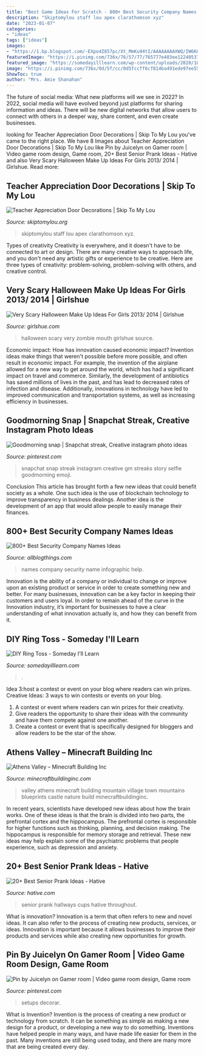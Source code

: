 ```yaml
---
title: "Best Game Ideas For Scratch - 800+ Best Security Company Names Ideas"
description: "Skiptomylou staff lou apex clarathomson xyz"
date: "2023-01-07"
categories:
- "ideas"
tags: ["ideas"]
images:
- "https://1.bp.blogspot.com/-EXpo4Z857pc/Xt_MmKu94tI/AAAAAAAAXWQ/IW6KQa37ZFIx6lFHK78b1-qs3s1cJcgMgCK4BGAsYHg/w1600/12.png"
featuredImage: "https://i.pinimg.com/736x/76/57/77/765777e403ee122405374978daef2a1f.jpg"
featured_image: "https://somedayilllearn.com/wp-content/uploads/2020/10/diy-ring-toss-1195x2048.jpg"
image: "https://i.pinimg.com/736x/0d/5f/cc/0d5fccff6cf814ba491ede97ee55e7f8.jpg"
ShowToc: true
author: "Mrs. Amie Shanahan"
---
```



The future of social media: What new platforms will we see in 2022?
In 2022, social media will have evolved beyond just platforms for sharing information and ideas. There will be new digital networks that allow users to connect with others in a deeper way, share content, and even create businesses.

	

		
looking for Teacher Appreciation Door Decorations | Skip To My Lou you've came to the right place. We have 8 Images about Teacher Appreciation Door Decorations | Skip To My Lou like Pin by Juicelyn on Gamer room | Video game room design, Game room, 20+ Best Senior Prank Ideas - Hative and also Very Scary Halloween Make Up Ideas For Girls 2013/ 2014 | Girlshue. Read more:
		
    
## Teacher Appreciation Door Decorations | Skip To My Lou

<img loading=lazy src="https://www.skiptomylou.org/wp-content/uploads/2009/04/teacherappreciationdoor6-1.jpg" onerror="this.onerror=null;this.src='https://tse2.mm.bing.net/th?id=OIP.mWQPh92M7gF80-2OKlVBUwAAAA&amp;pid=15.1';" alt="Teacher Appreciation Door Decorations | Skip To My Lou">

_Source: skiptomylou.org_

>skiptomylou staff lou apex clarathomson xyz. 

	

Types of creativity
Creativity is everywhere, and it doesn't have to be connected to art or design. There are many creative ways to approach life, and you don't need any artistic gifts or experience to be creative. Here are three types of creativity: problem-solving, problem-solving with others, and creative control.

    
## Very Scary Halloween Make Up Ideas For Girls 2013/ 2014 | Girlshue

<img loading=lazy src="https://www.girlshue.com/wp-content/uploads/2016/07/unnamed-file-5841.jpg" onerror="this.onerror=null;this.src='https://tse3.mm.bing.net/th?id=OIP.TGS6cG8tX6Ww192MXEOLrQHaLH&amp;pid=15.1';" alt="Very Scary Halloween Make Up Ideas For Girls 2013/ 2014 | Girlshue">

_Source: girlshue.com_

>halloween scary very zombie mouth girlshue source. 

	

Economic impact: How has innovation caused economic impact?
Invention ideas make things that weren't possible before more possible, and often result in economic impact. For example, the invention of the airplane allowed for a new way to get around the world, which has had a significant impact on travel and commerce. Similarly, the development of antibiotics has saved millions of lives in the past, and has lead to decreased rates of infection and disease. Additionally, innovations in technology have led to improved communication and transportation systems, as well as increasing efficiency in businesses.

    
## Goodmorning Snap | Snapchat Streak, Creative Instagram Photo Ideas

<img loading=lazy src="https://i.pinimg.com/736x/76/57/77/765777e403ee122405374978daef2a1f.jpg" onerror="this.onerror=null;this.src='https://tse3.mm.bing.net/th?id=OIP.9pwlT2FuzglsGi2NkW1pogHaOX&amp;pid=15.1';" alt="Goodmorning snap | Snapchat streak, Creative instagram photo ideas">

_Source: pinterest.com_

>snapchat snap streak instagram creative gm streaks story selfie goodmorning emoji. 

	

Conclusion
This article has brought forth a few new ideas that could benefit society as a whole. One such idea is the use of blockchain technology to improve transparency in business dealings. Another idea is the development of an app that would allow people to easily manage their finances.

    
## 800+ Best Security Company Names Ideas

<img loading=lazy src="https://1.bp.blogspot.com/-EXpo4Z857pc/Xt_MmKu94tI/AAAAAAAAXWQ/IW6KQa37ZFIx6lFHK78b1-qs3s1cJcgMgCK4BGAsYHg/w1600/12.png" onerror="this.onerror=null;this.src='https://tse4.mm.bing.net/th?id=OIP.oH-QAW_A_eBrz-qbRfn-KgHaRO&amp;pid=15.1';" alt="800+ Best Security Company Names Ideas">

_Source: allblogthings.com_

>names company security name infographic help. 

	

Innovation is the ability of a company or individual to change or improve upon an existing product or service in order to create something new and better. For many businesses, innovation can be a key factor in keeping their customers and users loyal. In order to remain ahead of the curve in the Innovation industry, it’s important for businesses to have a clear understanding of what innovation actually is, and how they can benefit from it.

    
## DIY Ring Toss - Someday I&#039;ll Learn

<img loading=lazy src="https://somedayilllearn.com/wp-content/uploads/2020/10/diy-ring-toss-1195x2048.jpg" onerror="this.onerror=null;this.src='https://tse4.mm.bing.net/th?id=OIP.0SpEodeCPM47k98MPMQMfgHaMs&amp;pid=15.1';" alt="DIY Ring Toss - Someday I&#039;ll Learn">

_Source: somedayilllearn.com_

>. 

	

Idea 3:host a contest or event on your blog where readers can win prizes.
Creative Ideas: 3 ways to win contests or events on your blog.
1. A contest or event where readers can win prizes for their creativity.
2. Give readers the opportunity to share their ideas with the community and have them compete against one another.
3. Create a contest or event that is specifically designed for bloggers and allow readers to be the star of the show.

    
## Athens Valley – Minecraft Building Inc

<img loading=lazy src="http://minecraftbuildinginc.com/wp-content/uploads/2015/02/Athens-Valley-village-mountain-town-minecraft-building-ideas-blueprints-3.jpg" onerror="this.onerror=null;this.src='https://tse1.mm.bing.net/th?id=OIP.7w8jRsdJueBfnCmE_ohd5gHaD0&amp;pid=15.1';" alt="Athens Valley – Minecraft Building Inc">

_Source: minecraftbuildinginc.com_

>valley athens minecraft building mountain village town mountains blueprints castle nature build minecraftbuildinginc. 

	

In recent years, scientists have developed new ideas about how the brain works. One of these ideas is that the brain is divided into two parts, the prefrontal cortex and the hippocampus. The prefrontal cortex is responsible for higher functions such as thinking, planning, and decision making. The hippocampus is responsible for memory storage and retrieval. These new ideas may help explain some of the psychiatric problems that people experience, such as depression and anxiety.

    
## 20+ Best Senior Prank Ideas - Hative

<img loading=lazy src="https://hative.com/wp-content/uploads/2014/04/senior-prank-ideas/8-cups-hallways-of-the-high-school.jpg" onerror="this.onerror=null;this.src='https://tse1.mm.bing.net/th?id=OIP.SkabdnXgoRjwvG_-iQbiBQHaJ6&amp;pid=15.1';" alt="20+ Best Senior Prank Ideas - Hative">

_Source: hative.com_

>senior prank hallways cups hative throughout. 

	

What is innovation?
Innovation is a term that often refers to new and novel ideas. It can also refer to the process of creating new products, services, or ideas. Innovation is important because it allows businesses to improve their products and services while also creating new opportunities for growth.

    
## Pin By Juicelyn On Gamer Room | Video Game Room Design, Game Room

<img loading=lazy src="https://i.pinimg.com/736x/0d/5f/cc/0d5fccff6cf814ba491ede97ee55e7f8.jpg" onerror="this.onerror=null;this.src='https://tse2.mm.bing.net/th?id=OIP.z4oY5nqJ_lyOg2PLmiHdNQHaJ4&amp;pid=15.1';" alt="Pin by Juicelyn on Gamer room | Video game room design, Game room">

_Source: pinterest.com_

>setups decorar. 

	

What is Invention?
Invention is the process of creating a new product or technology from scratch. It can be something as simple as making a new design for a product, or developing a new way to do something. Inventions have helped people in many ways, and have made life easier for them in the past. Many inventions are still being used today, and there are many more that are being created every day.

